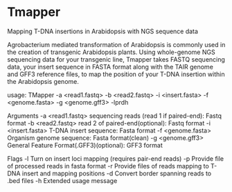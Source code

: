 # Tmapper
Mapping T-DNA insertions in Arabidopsis with NGS sequence data 


Agrobacterium mediated transformation of Arabidopsis is commonly used in the creation of transgenic Arabidopsis plants. Using whole-genome NGS sequencing data for your transgenic line, Tmapper takes FASTQ sequencing data, your insert sequence in FASTA format along with the TAIR genome and GFF3 reference files, to map the position of your T-DNA insertion within the Arabidopsis genome.

usage: TMapper -a <read1.fastq> -b <read2.fastq> -i <insert.fasta> -f <genome.fasta> -g <genome.gff3> -lprdh

Arguments
-a	<read1.fastq> 		sequencing reads (read 1 if paired-end):	Fastq format
-b	<read2.fastq> 		read 2 of paired-end(optional):			Fastq format
-i	<insert.fasta> 		T-DNA insert sequence:				Fasta format
-f	<genome.fasta>  	Organism genome sequence:			Fasta format(clean)
-g	<genome.gff3> 		General Feature Format(.GFF3)(optional):	GFF3 format

Flags
-l 		Turn on insert loci mapping (requires pair-end reads)
-p		Provide file of processed reads in fasta format
-r		Provide files of reads mapping to T-DNA insert and mapping positions
-d		Convert border spanning reads to .bed files
-h		Extended usage message
